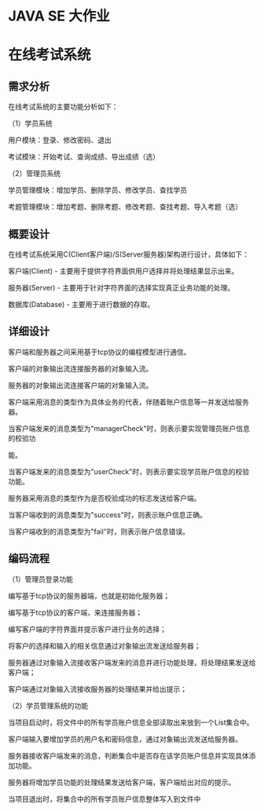 # JAVA SE 大作业

# 在线考试系统

## 需求分析

在线考试系统的主要功能分析如下：

（1）学员系统

用户模块：登录、修改密码、退出

考试模块：开始考试、查询成绩、导出成绩（选）

（2）管理员系统

学员管理模块：增加学员、删除学员、修改学员、查找学员

考题管理模块：增加考题、删除考题、修改考题、查找考题、导入考题（选）

## 概要设计

在线考试系统采用C(Client客户端)/S(Server服务器)架构进行设计，具体如下：

客户端(Client) - 主要用于提供字符界面供用户选择并将处理结果显示出来。

服务器(Server) - 主要用于针对字符界面的选择实现真正业务功能的处理。

数据库(Database) - 主要用于进行数据的存取。

## 详细设计

客户端和服务器之间采用基于tcp协议的编程模型进行通信。

客户端的对象输出流连接服务器的对象输入流。

服务器的对象输出流连接客户端的对象输入流。

客户端采用消息的类型作为具体业务的代表，伴随着账户信息等一并发送给服务器。

当客户端发来的消息类型为"managerCheck"时，则表示要实现管理员账户信息的校验功

能。

当客户端发来的消息类型为"userCheck"时，则表示要实现学员账户信息的校验功能。

服务器采用消息的类型作为是否校验成功的标志发送给客户端。

当客户端收到的消息类型为"success"时，则表示账户信息正确。

当客户端收到的消息类型为"fail"时，则表示账户信息错误。

## 编码流程

（1）管理员登录功能

编写基于tcp协议的服务器端，也就是初始化服务器；

编写基于tcp协议的客户端，来连接服务器；

编写客户端的字符界面并提示客户进行业务的选择；

将客户的选择和输入的相关信息通过对象输出流发送给服务器；

服务器通过对象输入流接收客户端发来的消息并进行功能处理，将处理结果发送给客户端；

客户端通过对象输入流接收服务器的处理结果并给出提示；

（2）学员管理系统的功能

当项目启动时，将文件中的所有学员账户信息全部读取出来放到一个List集合中。

客户端输入要增加学员的用户名和密码信息，通过对象输出流发送给服务器。

服务器接收客户端发来的消息，判断集合中是否存在该学员账户信息并实现具体添加功能。

服务器将增加学员功能的处理结果发送给客户端，客户端给出对应的提示。

当项目退出时，将集合中的所有学员账户信息整体写入到文件中